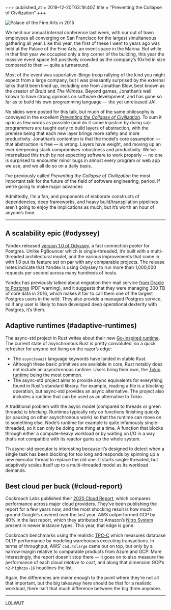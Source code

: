 +++
published_at = 2019-12-20T03:19:40Z
title = "Preventing the Collapse of Civilization"
+++

![Palace of the Fine Arts in 2015](/assets/images/nanoglyphs/007-civilization/palace@2x.jpg)

We held our annual internal conference last week, with our out of town employees all converging on San Francisco for the largest simultaneous gathering all year. Like this year, the first of these I went to years ago was held at the Palace of the Fine Arts, an event space in the Marina. But while in that first year we occupied only a tiny corner of the building, this year the massive event space felt positively crowded as the company’s 10x’ed in size compared to then — quite a turnaround.

Most of the event was superlative-Bingo troop rallying of the kind you might expect from a large company, but I was pleasantly surprised by the external talks that’d been lined up, including one from Jonathan Blow,  best known as the creator of _Braid_ and _The Witness_. Beyond games, Jonathan’s well known to have strong opinions on software development, and has gone so far as to build his own programming language — the yet unreleased JAI.

No slides were posted for this talk, but much of the same philosophy is conveyed in the excellent [_Preventing the Collapse of Civilization_](https://www.youtube.com/watch?v=pW-SOdj4Kkk). To sum it up in as few words as possible (and do it some injustice by doing so): programmers are taught early to build layers of abstraction, with the premise being that each new layer brings more safety and more productivity. Jonathan’s contention is that the model’s core assumption — that abstraction is free — is wrong. Layers have weight, and moving up an ever deepening stack compromises robustness and productivity. We've internalized this truth by not expecting software to work properly -- no one is surprised to encounter minor bugs in almost every program or web app we use, and we all do so on a daily basis.

I’ve previously called _Preventing the Collapse of Civilization_ the most important talk for the future of the field of software engineering, period. If we're going to make major advances 

Admittedly, I’m a fan, and proponents of elaborate constructs of dependencies, deep frameworks, and heavy build/transpilation pipelines aren’t going to enjoy the implications as much, but it’s worth an hour of anyone’s time.

---

## A scalability epic (#odyssey)

Yandex released [version 1.0 of Odyssey](https://github.com/yandex/odyssey/releases/tag/1.0), a fast connection pooler for Postgres. Unlike PgBouncer which is single-threaded, it’s built with a multi-threaded architectural model, and the various improvements that come in with 1.0 put its feature set on par with any comparable projects. The release notes indicate that Yandex is using Odyssey to run more than 1,000,000 requests per second across many hundreds of hosts.

Yandex has previously talked about migration their mail service [from Oracle to Postgres](https://www.pgcon.org/2016/schedule/attachments/426_2016.05.19%20Yandex.Mail%20success%20story.pdf) (PDF warning), and it suggests that they were managing 300 TB of core data in 2016, which makes it fair to call them one of the largest Postgres users in the wild. They also provide a managed Postgres service, so if any user is likely to have developed deep operational dexterity with Postgres, it’s them.

## Adaptive runtimes (#adaptive-runtimes)

The async-std project in Rust writes about their new [Go-inspired runtime](https://async.rs/blog/stop-worrying-about-blocking-the-new-async-std-runtime/). The current state of asynchronous Rust is pretty convoluted, so a quick refresher for anyone not living on the razor’s edge:

* The `async`/`await` language keywords have landed in stable Rust.
* Although these basic primitives are available in core, Rust notably does not include an asynchronous runtime. Users bring their own, the [Tokio runtime](https://docs.rs/tokio/0.2.6/tokio/runtime/index.html) being the most common.
* The async-std project aims to provide async equivalents for everything found in Rust’s standard library. For example, reading a file is a blocking operation, but async-std provides an async alternative. The project also includes a runtime that can be used as an alternative to Tokio.

A traditional problem with the async model (compared to threads or green threads) is _blocking_. Runtimes typically rely on functions finishing quickly (or pausing on other asynchronous work) so that the runtime can move on to something else. Node’s runtime for example is quite infamously single-threaded, so it can only be doing one thing at a time. A function that blocks through either a compute-heavy workload or by waiting on I/O in a way that’s not compatible with its reactor gums up the whole system.

Th async-std executor is interesting because it’s designed to detect when a single task has been blocking for too long and responds by spinning up a new executor thread to replace the old one. It starts single-threaded, but adaptively scales itself up to a multi-threaded model as its workload demands.

## Best cloud per buck (#cloud-report)

Cockroach Labs published their [2020 Cloud Report](https://www.cockroachlabs.com/blog/2020-cloud-report/), which compares performance across major cloud providers. They’ve been publishing the report for a few years now, and the most shocking result is how much ground Google’s covered over the last year. AWS outperformed GCP by 40% in the last report, which they attributed to Amazon’s [Nitro System](https://aws.amazon.com/ec2/nitro/) present in newer instance types. This year, that edge is gone.

Cockroach benchmarks using the realistic [TPC-C](http://www.tpc.org/tpcc/) which measures database OLTP performance by modeling warehouses executing transactions. In terms of throughput, AWS’ `c5d.4xlarge` came out on top, but only by a narrow margin relative to comparable products from Azure and GCP. More interestingly, the report doesn’t stop there — it goes on to also measure the performance of each cloud _relative to cost_, and along that dimension GCP’s `n2-highcpu-16` headlines the list.

Again, the differences are minor enough to the point where they’re not all that important, but the big takeaway here should be that for a realistic workload, there isn’t that much difference between the big three anymore.

---

LOLWUT
